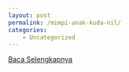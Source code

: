 ```yaml
---
layout: post
permalink: /mimpi-anak-kuda-nil/
categories:
    - Uncategorized
---
```


[Baca Selengkapnya](/08)